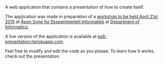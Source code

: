A web application that contains a presentation of how to create itself.

The application was made in preparation of a [workshop to be held April 21st 2015](https://www.facebook.com/events/959278887423823/) at [Åpen Sone for Eksperimentell Informatikk](http://sonen.ifi.uio.no/) at [Department of Informatics](http://ifi.uio.no/).

A live version of the application is available at [es6-presentation.herokuapp.com](http://es6-presentation.herokuapp.com/).

Feel free to modify and edit the code as you please. To learn how it works, check out the presentation.